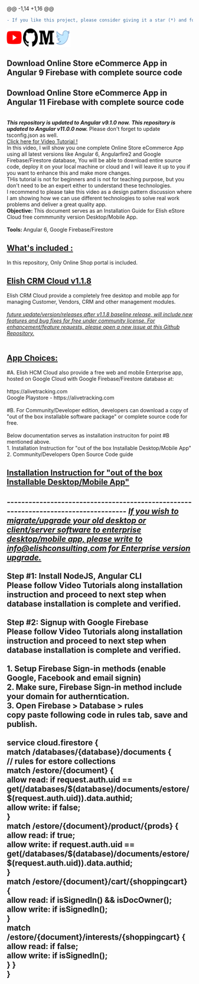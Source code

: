 @@ -1,14 +1,16 @@
```diff
- If you like this project, please consider giving it a star (*) and follow me at GitHub & YouTube.
```
[<img src="https://github.com/AmitXShukla/AmitXShukla.github.io/blob/master/assets/icons/youtube.svg" width=40 height=50>](https://youtube.com/AmitShukla_AI)
[<img src="https://github.com/AmitXShukla/AmitXShukla.github.io/blob/master/assets/icons/github.svg" width=40 height=50>](https://github.com/AmitXShukla)
[<img src="https://github.com/AmitXShukla/AmitXShukla.github.io/blob/master/assets/icons/medium.svg" width=40 height=50>](https://medium.com/@Amit_Shukla)
[<img src="https://github.com/AmitXShukla/AmitXShukla.github.io/blob/master/assets/icons/twitter_1.svg" width=40 height=50>](https://twitter.com/ashuklax)

<h2>Download Online Store eCommerce App in Angular 9 Firebase with complete source code</h2>
<h2>Download Online Store eCommerce App in Angular 11 Firebase with complete source code</h2>
<br>
<b><i>This repository is updated to Angular v9.1.0 now.</i></b>
<b><i>This repository is updated to Angular v11.0.0 now.</i></b>
Please don't forget to update tsconfig.json as well.

<br>
<a href="https://www.youtube.com/playlist?list=PLp0TENYyY8lEjtN1YiJTCTFP7OpQ4Fmuo" target="_blank">Click here for Video Tutorial !</a>
<br>
In this video, I will show you one complete Online Store eCommerce App using all latest versions like Angular 6, Angularfire2 and Google Firebase/Firestore database, You will be able to download entire source code, deploy it on your local machine or cloud and I will leave it up to you if you want to enhance this and make more changes.<br/>
THis tutorial is not for beginners and is not for teaching purpose, but you don't need to be an expert either to understand these technologies.<br/>
I recommend to please take this video as a design pattern discussion where I am showing how we can use different technologies to solve real work problems and deliver a great quality app.<br/>
<b>Objective: </b> This document serves as an Installation Guide for Elish eStore Cloud free commmunity version Desktop/Mobile App.<br><br>
<b>Tools: </b> Angular 6, Google Firebase/Firestore<br/>
<h2><u>What's included :</u></h2>
In this repository, Only Online Shop portal is included.
<h2><u>Elish CRM Cloud v1.1.8</u></h2>
Elish CRM Cloud provide a completely free desktop and mobile app for managing Customer, Vendors, CRM and other management modules.<br><br>
<u><i>future update/version/releases after v1.1.8 baseline release, will include new features and bug fixes for free under community license. For enhancement/feature requests, please open a new issue at this Github Repository.</i></u><br><br>
<h2><u>App Choices:</u></h2>
#A. Elish HCM Cloud also provide a free web and mobile Enterprise app, hosted on Google Cloud with Google Firebase/Firestore database at:<br><br>
https://alivetracking.com<br>
Google Playstore - https://alivetracking.com<br><br>
#B. For Community/Developer edition, developers can download a copy of "out of the box installable software package" or complete source code for free.<br><br>
Below documentation serves as installation instruciton for point #B mentioned above.<br>
1. Installation Instruction for "out of the box Installable Desktop/Mobile App"<br>
2. Community/Developers Open Source Code guide<br>
<h2><u>Installation Instruction for "out of the box Installable Desktop/Mobile App"</u><h2>
------------------------------------------------------------------------------------
<u><i>If you wish to migrate/upgrade your old desktop or client/server software to enterprise desktop/mobile app, please write to info@elishconsulting.com for Enterprise version upgrade.</i></u><br><br>
<b>Step #1:</b> Install NodeJS, Angular CLI<br>
Please follow Video Tutorials along installation instruction and proceed to next step when database installation is complete and verified.<br><br>
<b>Step #2:</b> Signup with Google Firebase<br>
Please follow Video Tutorials along installation instruction and proceed to next step when database installation is complete and verified.<br><br>
1. Setup Firebase Sign-in methods (enable Google, Facebook and email signin)<br>
2. Make sure, Firebase Sign-in method include your domain for autherntication.<br>
3. Open Firebase > Database > rules <br>
copy paste following code in rules tab, save and publish.<br><br>
service cloud.firestore {<br>
  match /databases/{database}/documents {<br>
  	// rules for estore collections<br>
  	 match /estore/{document} {<br>
      allow read: if request.auth.uid == get(/databases/$(database)/documents/estore/$(request.auth.uid)).data.authid;<br>
      allow write: if false;<br>
    }<br>
    match /estore/{document}/product/{prods} {<br>
      allow read: if true;<br>
      allow write: if request.auth.uid == get(/databases/$(database)/documents/estore/$(request.auth.uid)).data.authid;<br>
    }<br>
    match /estore/{document}/cart/{shoppingcart} {<br>
      allow read: if isSignedIn() && isDocOwner();<br>
      allow write: if isSignedIn();<br>
    }<br>
    match /estore/{document}/interests/{shoppingcart} {<br>
      allow read: if false;<br>
      allow write: if isSignedIn();<br>
    }
  }<br>
}<br>